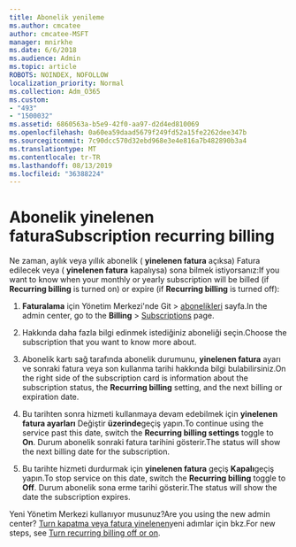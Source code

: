 ```yaml
---
title: Abonelik yenileme
ms.author: cmcatee
author: cmcatee-MSFT
manager: mnirkhe
ms.date: 6/6/2018
ms.audience: Admin
ms.topic: article
ROBOTS: NOINDEX, NOFOLLOW
localization_priority: Normal
ms.collection: Adm_O365
ms.custom:
- "493"
- "1500032"
ms.assetid: 6860563a-b5e9-42f0-aa97-d2d4ed810069
ms.openlocfilehash: 0a60ea59daad5679f249fd52a15fe2262dee347b
ms.sourcegitcommit: 7c90dcc570d32ebd968e3e4e816a7b482890b3a4
ms.translationtype: MT
ms.contentlocale: tr-TR
ms.lasthandoff: 08/13/2019
ms.locfileid: "36388224"
---
```

# <a name="subscription-recurring-billing"></a><span data-ttu-id="e6a04-102">Abonelik yinelenen fatura</span><span class="sxs-lookup"><span data-stu-id="e6a04-102">Subscription recurring billing</span></span>

<span data-ttu-id="e6a04-103">Ne zaman, aylık veya yıllık abonelik ( **yinelenen fatura** açıksa) Fatura edilecek veya ( **yinelenen fatura** kapalıysa) sona bilmek istiyorsanız:</span><span class="sxs-lookup"><span data-stu-id="e6a04-103">If you want to know when your monthly or yearly subscription will be billed (if **Recurring billing** is turned on) or expire (if **Recurring billing** is turned off):</span></span>
  
1. <span data-ttu-id="e6a04-104">**Faturalama** için Yönetim Merkezi'nde Git \> [abonelikleri](https://go.microsoft.com/fwlink/p/?linkid=842054) sayfa.</span><span class="sxs-lookup"><span data-stu-id="e6a04-104">In the admin center, go to the **Billing** \> [Subscriptions](https://go.microsoft.com/fwlink/p/?linkid=842054) page.</span></span>

2. <span data-ttu-id="e6a04-105">Hakkında daha fazla bilgi edinmek istediğiniz aboneliği seçin.</span><span class="sxs-lookup"><span data-stu-id="e6a04-105">Choose the subscription that you want to know more about.</span></span>

3. <span data-ttu-id="e6a04-106">Abonelik kartı sağ tarafında abonelik durumunu, **yinelenen fatura** ayarı ve sonraki fatura veya son kullanma tarihi hakkında bilgi bulabilirsiniz.</span><span class="sxs-lookup"><span data-stu-id="e6a04-106">On the right side of the subscription card is information about the subscription status, the **Recurring billing** setting, and the next billing or expiration date.</span></span>

4. <span data-ttu-id="e6a04-107">Bu tarihten sonra hizmeti kullanmaya devam edebilmek için **yinelenen fatura ayarları** Değiştir **üzerinde**geçiş yapın.</span><span class="sxs-lookup"><span data-stu-id="e6a04-107">To continue using the service past this date, switch the **Recurring billing settings** toggle to **On**.</span></span> <span data-ttu-id="e6a04-108">Durum abonelik sonraki fatura tarihini gösterir.</span><span class="sxs-lookup"><span data-stu-id="e6a04-108">The status will show the next billing date for the subscription.</span></span>

5. <span data-ttu-id="e6a04-109">Bu tarihte hizmeti durdurmak için **yinelenen fatura** geçiş **Kapalı**geçiş yapın.</span><span class="sxs-lookup"><span data-stu-id="e6a04-109">To stop service on this date, switch the **Recurring billing** toggle to **Off**.</span></span> <span data-ttu-id="e6a04-110">Durum abonelik sona erme tarihi gösterir.</span><span class="sxs-lookup"><span data-stu-id="e6a04-110">The status will show the date the subscription expires.</span></span>

<span data-ttu-id="e6a04-111">Yeni Yönetim Merkezi kullanıyor musunuz?</span><span class="sxs-lookup"><span data-stu-id="e6a04-111">Are you using the new admin center?</span></span> <span data-ttu-id="e6a04-112">[Turn kapatma veya fatura yinelenen](https://docs.microsoft.com/en-us/office365/admin/subscriptions-and-billing/renew-your-subscription)yeni adımlar için bkz.</span><span class="sxs-lookup"><span data-stu-id="e6a04-112">For new steps, see [Turn recurring billing off or on](https://docs.microsoft.com/en-us/office365/admin/subscriptions-and-billing/renew-your-subscription).</span></span>